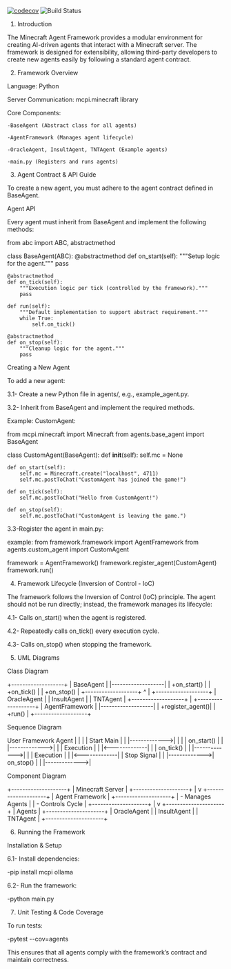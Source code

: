 [![codecov](https://codecov.io/gh/avarebiri/mcframework/branch/main/graph/badge.svg)](https://codecov.io/gh/avarebiri/mcframework)
![Build Status](https://github.com/avarebiri/mcframework/actions/workflows/main.yml/badge.svg)


1. Introduction

The Minecraft Agent Framework provides a modular environment for creating AI-driven agents that interact with a Minecraft server. The framework is designed for extensibility, allowing third-party developers to create new agents easily by following a standard agent contract.

2. Framework Overview

Language: Python

Server Communication: mcpi.minecraft library

Core Components:

	-BaseAgent (Abstract class for all agents)

	-AgentFramework (Manages agent lifecycle)

	-OracleAgent, InsultAgent, TNTAgent (Example agents)

	-main.py (Registers and runs agents)

3. Agent Contract & API Guide

To create a new agent, you must adhere to the agent contract defined in BaseAgent.

Agent API

Every agent must inherit from BaseAgent and implement the following methods:

from abc import ABC, abstractmethod

class BaseAgent(ABC):
    @abstractmethod
    def on_start(self):
        """Setup logic for the agent."""
        pass

    @abstractmethod
    def on_tick(self):
        """Execution logic per tick (controlled by the framework)."""
        pass

    def run(self):
        """Default implementation to support abstract requirement."""
        while True:
            self.on_tick()

    @abstractmethod
    def on_stop(self):
        """Cleanup logic for the agent."""
        pass
        
Creating a New Agent

To add a new agent:

3.1- Create a new Python file in agents/, e.g., example_agent.py.

3.2- Inherit from BaseAgent and implement the required methods.

Example: CustomAgent:

from mcpi.minecraft import Minecraft
from agents.base_agent import BaseAgent

class CustomAgent(BaseAgent):
    def __init__(self):
        self.mc = None

    def on_start(self):
        self.mc = Minecraft.create("localhost", 4711)
        self.mc.postToChat("CustomAgent has joined the game!")

    def on_tick(self):
        self.mc.postToChat("Hello from CustomAgent!")

    def on_stop(self):
        self.mc.postToChat("CustomAgent is leaving the game.")
       
3.3-Register the agent in main.py:

example:
from framework.framework import AgentFramework
from agents.custom_agent import CustomAgent

framework = AgentFramework()
framework.register_agent(CustomAgent)
framework.run()
        
4. Framework Lifecycle (Inversion of Control - IoC)

The framework follows the Inversion of Control (IoC) principle. The agent should not be run directly; instead, the framework manages its lifecycle:

4.1- Calls on_start() when the agent is registered.

4.2- Repeatedly calls on_tick() every execution cycle.

4.3- Calls on_stop() when stopping the framework.

5. UML Diagrams

Class Diagram

+-------------------+
|    BaseAgent     |
|-------------------|
| +on_start()      |
| +on_tick()       |
| +on_stop()       |
+-------------------+
        ^
        |
+-------------------+
| OracleAgent      |
| InsultAgent      |
| TNTAgent         |
+-------------------+
        |
+-------------------+
| AgentFramework   |
|-------------------|
| +register_agent()|
| +run()           |
+-------------------+


Sequence Diagram

User         Framework        Agent
  |              |              |
  | Start Main   |              |
  |------------->|              |
  |              | on_start()   |
  |              |------------->|
  |              |  Execution   |
  |              |<-------------|
  |              | on_tick()    |
  |              |------------->|
  |              |  Execution   |
  |              |<-------------|
  | Stop Signal  |              |
  |------------->| on_stop()    |
  |              |------------->|
  
Component Diagram

+--------------------+
|   Minecraft Server |
+--------------------+
          |
          v
+--------------------+
|  Agent Framework  |
+--------------------+
| - Manages Agents  |
| - Controls Cycle  |
+--------------------+
          |
          v
+---------------------+
|      Agents        |
+---------------------+
| OracleAgent        |
| InsultAgent        |
| TNTAgent           |
+---------------------+

6. Running the Framework

Installation & Setup

6.1- Install dependencies:

-pip install mcpi ollama

6.2- Run the framework:

-python main.py

7. Unit Testing & Code Coverage

To run tests:

-pytest --cov=agents

This ensures that all agents comply with the framework’s contract and maintain correctness.
